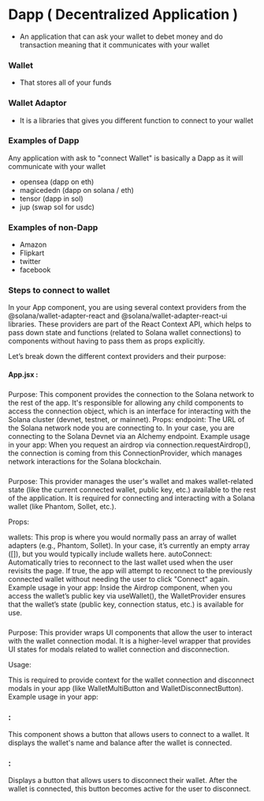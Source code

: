 # Dapp ( Decentralized Application )

- An application that can ask your wallet to debet money and do transaction meaning that it communicates with your wallet

### Wallet 
 - That stores all of your funds 

### Wallet Adaptor 
 - It is a libraries that gives you different function to connect to your  wallet

### Examples of Dapp 

Any application with ask to "connect Wallet" is basically a Dapp as it will communicate with your wallet 

- opensea (dapp on eth)
- magicededn (dapp on solana / eth)
- tensor (dapp in sol)
- jup (swap sol for usdc)

### Examples of non-Dapp 

- Amazon 
- Flipkart 
- twitter 
- facebook 

### Steps to connect to wallet 

In your App component, you are using several context providers from the @solana/wallet-adapter-react and @solana/wallet-adapter-react-ui libraries. These providers are part of the React Context API, which helps to pass down state and functions (related to Solana wallet connections) to components without having to pass them as props explicitly.

Let’s break down the different context providers and their purpose:

#### App.jsx : 


### <ConnectionProvider>
Purpose: This component provides the connection to the Solana network to the rest of the app. It's responsible for allowing any child components to access the connection object, which is an interface for interacting with the Solana cluster (devnet, testnet, or mainnet).
Props:
endpoint: The URL of the Solana network node you are connecting to. In your case, you are connecting to the Solana Devnet via an Alchemy endpoint.
Example usage in your app: When you request an airdrop via connection.requestAirdrop(), the connection is coming from this ConnectionProvider, which manages network interactions for the Solana blockchain.

### <WalletProvider>
Purpose: This provider manages the user's wallet and makes wallet-related state (like the current connected wallet, public key, etc.) available to the rest of the application. It is required for connecting and interacting with a Solana wallet (like Phantom, Sollet, etc.).

Props:

wallets: This prop is where you would normally pass an array of wallet adapters (e.g., Phantom, Sollet). In your case, it’s currently an empty array ([]), but you would typically include wallets here.
autoConnect: Automatically tries to reconnect to the last wallet used when the user revisits the page. If true, the app will attempt to reconnect to the previously connected wallet without needing the user to click "Connect" again.
Example usage in your app: Inside the Airdrop component, when you access the wallet’s public key via useWallet(), the WalletProvider ensures that the wallet’s state (public key, connection status, etc.) is available for use.

### <WalletModalProvider>
Purpose: This provider wraps UI components that allow the user to interact with the wallet connection modal. It is a higher-level wrapper that provides UI states for modals related to wallet connection and disconnection.

Usage:

This is required to provide context for the wallet connection and disconnect modals in your app (like WalletMultiButton and WalletDisconnectButton).
Example usage in your app:

### <WalletMultiButton>:
 This component shows a button that allows users to connect to a wallet. It displays the wallet's name and balance after the wallet is connected.
 
### <WalletDisconnectButton>: 
Displays a button that allows users to disconnect their wallet. After the wallet is connected, this button becomes active for the user to disconnect.